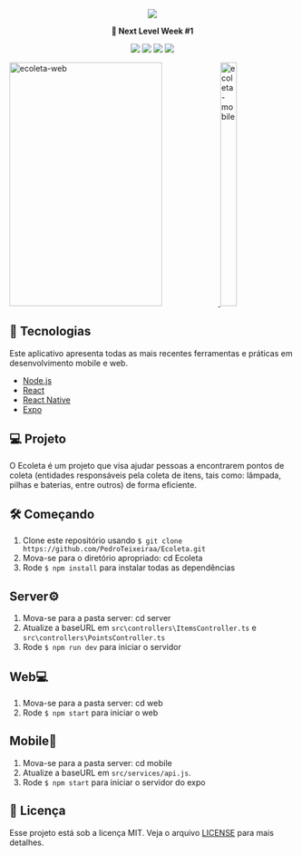 <p align=center>
<img src="https://user-images.githubusercontent.com/54821438/83463558-c2229880-a444-11ea-92df-2d737df447f6.jpg">
</p>
<p align="center"><strong>🚀  Next Level Week #1</strong> </p>
<p align=center>
<img src="https://img.shields.io/github/languages/count/PedroTeixeiraa/Ecoleta" />    
<img src="https://img.shields.io/github/repo-size/PedroTeixeiraa/Ecoleta" />
<img src="https://camo.githubusercontent.com/311762166ef25238116d3cadd22fcb6091edab98/68747470733a2f2f696d672e736869656c64732e696f2f62616467652f4c6963656e73652d4d49542d626c75652e737667">
<img src="https://img.shields.io/github/issues/PedroTeixeiraa/Ecoleta"/>
</p>

<div>
<a target="_blank" rel="noopener noreferrer" href="https://user-images.githubusercontent.com/54821438/83979602-fa632480-a8e5-11ea-97fc-6bf0ad79b896.gif">
    <img src="https://user-images.githubusercontent.com/54821438/83979602-fa632480-a8e5-11ea-97fc-6bf0ad79b896.gif" alt="ecoleta-web" height="430" width="73%" style="max-width:100%;">
</a>
  
  
<a target="_blank" rel="noopener noreferrer" href="https://user-images.githubusercontent.com/54821438/83979603-fc2ce800-a8e5-11ea-8d94-8eba2e4b69c5.gif">
  <img src="https://user-images.githubusercontent.com/54821438/83979603-fc2ce800-a8e5-11ea-8d94-8eba2e4b69c5.gif" alt="ecoleta-mobile" height="430" width="24%" style="max-width:100%;">
</a>
</div>

## 🚀 Tecnologias

Este aplicativo apresenta todas as mais recentes ferramentas e práticas em desenvolvimento mobile e web.
-   [Node.js](https://nodejs.org/en/)
-   [React](https://reactjs.org/)
-   [React Native](https://facebook.github.io/react-native/)
-   [Expo](https://expo.io/)

## 💻  Projeto
<p>O Ecoleta é um projeto que visa ajudar pessoas a encontrarem pontos de coleta (entidades responsáveis pela coleta de itens, tais como: lâmpada, pilhas e baterias, entre outros) de forma eficiente.</strong></p>

## 🛠️ Começando
1. Clone este repositório usando `$ git clone https://github.com/PedroTeixeiraa/Ecoleta.git`
2. Mova-se para o diretório apropriado: cd Ecoleta
3. Rode `$ npm install` para instalar todas as dependências

## Server⚙️
1. Mova-se para a pasta server: cd server
2. Atualize a baseURL em `src\controllers\ItemsController.ts` e `src\controllers\PointsController.ts`
3. Rode `$ npm run dev` para iniciar o servidor

## Web💻
1. Mova-se para a pasta server: cd web
2. Rode `$ npm start` para iniciar o web

## Mobile📱
1. Mova-se para a pasta server: cd mobile
2. Atualize a baseURL em `src/services/api.js`.
3. Rode `$ npm start` para iniciar o servidor do expo


## 📝 Licença
Esse projeto está sob a licença MIT. Veja o arquivo [LICENSE](https://github.com/PedroTeixeiraa/Ecoleta/blob/master/LICENSE) para mais detalhes.
